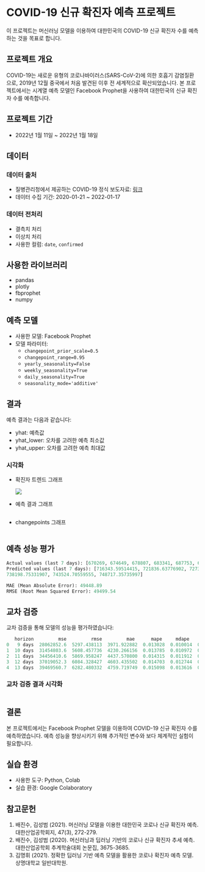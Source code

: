 # COVID-19 신규 확진자 예측 프로젝트

이 프로젝트는 머신러닝 모델을 이용하여 대한민국의 COVID-19 신규 확진자 수를 예측하는 것을 목표로 합니다.

## 프로젝트 개요

COVID-19는 새로운 유형의 코로나바이러스(SARS-CoV-2)에 의한 호흡기 감염질환으로, 2019년 12월 중국에서 처음 발견된 이후 전 세계적으로 확산되었습니다. 본 프로젝트에서는 시계열 예측 모델인 Facebook Prophet을 사용하여 대한민국의 신규 확진자 수를 예측합니다.

## 프로젝트 기간

- 2022년 1월 11일 ~ 2022년 1월 18일

## 데이터

### 데이터 출처

- 질병관리청에서 제공하는 COVID-19 정식 보도자료: [링크](http://ncov.mohw.go.kr/)
- 데이터 수집 기간: 2020-01-21 ~ 2022-01-17

### 데이터 전처리

- 결측치 처리
- 이상치 처리
- 사용한 컬럼: `date`, `confirmed`

## 사용한 라이브러리

- pandas
- plotly
- fbprophet
- numpy

## 예측 모델

- 사용한 모델: Facebook Prophet
- 모델 파라미터:
  - `changepoint_prior_scale=0.5`
  - `changepoint_range=0.95`
  - `yearly_seasonality=False`
  - `weekly_seasonality=True`
  - `daily_seasonality=True`
  - `seasonality_mode='additive'`

## 결과

예측 결과는 다음과 같습니다:

- yhat: 예측값
- yhat_lower: 오차를 고려한 예측 최소값
- yhat_upper: 오차를 고려한 예측 최대값

### 시각화

- 확진자 트렌드 그래프
  
  ![](C:\Users\KMY\AppData\Roaming\marktext\images\2024-06-22-14-46-53-image.png)

- 예측 결과 그래프
  
  <img src="file:///C:/Users/KMY/AppData/Roaming/marktext/images/2024-06-22-14-47-26-image.png" title="" alt="" data-align="center">

- changepoints 그래프
  
  <img src="file:///C:/Users/KMY/AppData/Roaming/marktext/images/2024-06-22-14-47-55-image.png" title="" alt="" data-align="center">

## 예측 성능 평가

```python
Actual values (last 7 days): [670269, 674649, 678807, 683341, 687753, 691936, 695788]
Predicted values (last 7 days): [716343.59514415, 721836.63776902, 727308.35647069, 732755.81703892,
738198.75331907, 743524.70559555, 748717.35735997]

MAE (Mean Absolute Error): 49448.89
RMSE (Root Mean Squared Error): 49499.54
```

## 교차 검증

교차 검증을 통해 모델의 성능을 평가하였습니다:

```python
   horizon         mse         rmse         mae      mape     mdape     smape  coverage
0   9 days  28062852.6  5297.438113  3971.922882  0.013028  0.010014  0.012925  0.000000
1  10 days  31454803.6  5608.457736  4230.266156  0.013785  0.010972  0.013670  0.000000
2  11 days  34456410.6  5869.958247  4437.570800  0.014315  0.011912  0.014190  0.000000
3  12 days  37019052.3  6084.328427  4603.435502  0.014703  0.012744  0.014568  0.055556
4  13 days  39469560.7  6282.480332  4759.719749  0.015098  0.013616  0.014956  0.111111
```

### 교차 검증 결과 시각화

<img src="file:///C:/Users/KMY/AppData/Roaming/marktext/images/2024-06-22-14-48-53-image.png" title="" alt="" data-align="center">

## 결론

본 프로젝트에서는 Facebook Prophet 모델을 이용하여 COVID-19 신규 확진자 수를 예측하였습니다. 예측 성능을 향상시키기 위해 추가적인 변수와 보다 체계적인 실험이 필요합니다.

## 실습 환경

- 사용한 도구: Python, Colab
- 실습 환경: Google Colaboratory

## 참고문헌

1. 배진수, 김성범 (2021). 머신러닝 모델을 이용한 대한민국 코로나 신규 확진자 예측. 대한산업공학회지, 47(3), 272-279.
2. 배진수, 김성범 (2020). 머신러닝과 딥러닝 기반의 코로나 신규 확진자 추세 예측. 대한산업공학회 추계학술대회 논문집, 3675-3685.
3. 김명휘 (2021). 정확한 딥러닝 기반 예측 모델을 활용한 코로나 확진자 예측 모델. 상명대학교 일반대학원.
